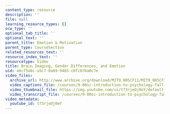 ```yaml
---
content_type: resource
description: ''
file: null
learning_resource_types: []
ocw_type: ''
optional_tab_title: ''
optional_text: ''
parent_title: Emotion & Motivation
parent_type: CourseSection
related_resources_text: ''
resource_index_text: ''
resourcetype: Video
title: Brain Imaging, Gender Differences, and Emotion
uid: a6cf5a8c-a5c7-0a69-94b5-c0fc07ba0c7e
video_files:
  archive_url: http://www.archive.org/download/MIT9.00SCF11/MIT9_00SCF11_lec15_300k.mp4
  video_captions_file: /courses/9-00sc-introduction-to-psychology-fall-2011/e0f1ec004a3250c090cd5318dc9d4d0b_t73rjeOj0eY.vtt
  video_thumbnail_file: https://img.youtube.com/vi/t73rjeOj0eY/default.jpg
  video_transcript_file: /courses/9-00sc-introduction-to-psychology-fall-2011/18e261e57da1a252bbc5fc5d57e4a801_t73rjeOj0eY.pdf
video_metadata:
  youtube_id: t73rjeOj0eY
---
```

